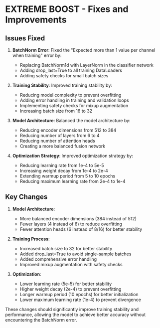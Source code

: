# EXTREME BOOST - Fixes and Improvements

## Issues Fixed

1. **BatchNorm Error**: Fixed the "Expected more than 1 value per channel when training" error by:
   - Replacing BatchNorm1d with LayerNorm in the classifier network
   - Adding drop_last=True to all training DataLoaders
   - Adding safety checks for small batch sizes

2. **Training Stability**: Improved training stability by:
   - Reducing model complexity to prevent overfitting
   - Adding error handling in training and validation loops
   - Implementing safety checks for mixup augmentation
   - Increasing batch size from 16 to 32

3. **Model Architecture**: Balanced the model architecture by:
   - Reducing encoder dimensions from 512 to 384
   - Reducing number of layers from 6 to 4
   - Reducing number of attention heads
   - Creating a more balanced fusion network

4. **Optimization Strategy**: Improved optimization strategy by:
   - Reducing learning rate from 1e-4 to 5e-5
   - Increasing weight decay from 1e-4 to 2e-4
   - Extending warmup period from 5 to 10 epochs
   - Reducing maximum learning rate from 2e-4 to 1e-4

## Key Changes

1. **Model Architecture**:
   - More balanced encoder dimensions (384 instead of 512)
   - Fewer layers (4 instead of 6) to reduce overfitting
   - Fewer attention heads (6 instead of 8/16) for better stability

2. **Training Process**:
   - Increased batch size to 32 for better stability
   - Added drop_last=True to avoid single-sample batches
   - Added comprehensive error handling
   - Improved mixup augmentation with safety checks

3. **Optimization**:
   - Lower learning rate (5e-5) for better stability
   - Higher weight decay (2e-4) to prevent overfitting
   - Longer warmup period (10 epochs) for better initialization
   - Lower maximum learning rate (1e-4) to prevent divergence

These changes should significantly improve training stability and performance, allowing the model to achieve better accuracy without encountering the BatchNorm error.